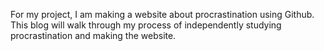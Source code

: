 For my project, I am making a website about procrastination using Github.
This blog will walk through my process of independently studying procrastination and making the website.
